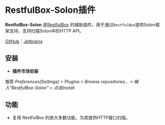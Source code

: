 # RestfulBox-Solon插件

**RestfulBox-Solon** 是[RestfulBox](https://plugins.jetbrains.com/plugin/14723-restfulbox) 的辅助插件，用于通过`RestfulBox`提供Solon框架支持，支持扫描Solon中的HTTP API。

[GitHub](https://github.com/newhoo/RestfulBox-Solon)｜[Jetbrains](https://plugins.jetbrains.com/plugin/21848-restfulbox-solon)

## 安装

- **插件市场安装**

推荐  _Preferences(Settings)_ > _Plugins_ > _Browse repositories..._ > _输入"RestfulBox-Solon"_ > _点击Install_

## 功能

- 复用 RestfulBox 的绝大多数功能，为其提供HTTP接口扫描。
